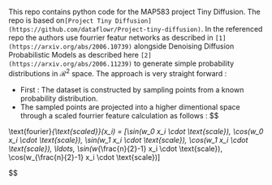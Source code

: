 This repo contains python code for the MAP583 project Tiny Diffusion. The repo is based on`[Project Tiny Diffusion](https://github.com/dataflowr/Project-tiny-diffusion)`. In the referenced repo the authors use fourrier featur networks as described in `[1](https://arxiv.org/abs/2006.10739)` alongside Denoising Diffusion Probabilistic Models as described here `[2](https://arxiv.org/abs/2006.11239)` to generate simple probability distributions in $\mathcal{R}^{2}$ space. The approach is very straight forward : 
- First : The dataset is constructed by sampling points from a known probability distribution. 
- The sampled points are projected into a higher dimentional space through a scaled fourrier feature calculation as follows : 
$$


\text{fourier}_{\text{scaled}}(x_i) = [\sin(w_0 x_i \cdot \text{scale}), \cos(w_0 x_i \cdot \text{scale}), \sin(w_1 x_i \cdot \text{scale}), \cos(w_1 x_i \cdot \text{scale}), \ldots, \sin(w_{\frac{n}{2}-1} x_i \cdot \text{scale}), \cos(w_{\frac{n}{2}-1} x_i \cdot \text{scale})]

$$
